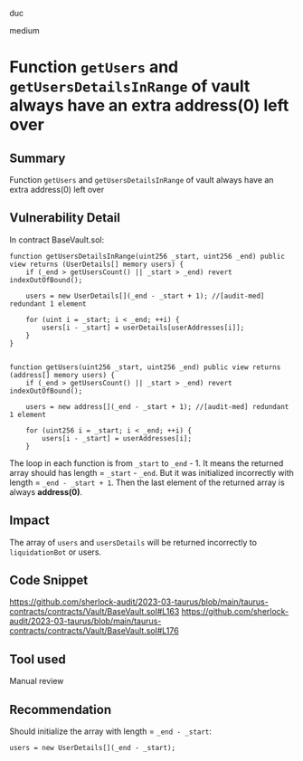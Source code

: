 duc

medium

# Function `getUsers` and `getUsersDetailsInRange` of vault always have an extra address(0) left over

## Summary
Function `getUsers` and `getUsersDetailsInRange` of vault always have an extra address(0) left over
## Vulnerability Detail
In contract BaseVault.sol:
```solidity=
function getUsersDetailsInRange(uint256 _start, uint256 _end) public view returns (UserDetails[] memory users) {
    if (_end > getUsersCount() || _start > _end) revert indexOutOfBound();

    users = new UserDetails[](_end - _start + 1); //[audit-med] redundant 1 element

    for (uint i = _start; i < _end; ++i) {
        users[i - _start] = userDetails[userAddresses[i]];
    }
}
```
```solidity=

function getUsers(uint256 _start, uint256 _end) public view returns (address[] memory users) {
    if (_end > getUsersCount() || _start > _end) revert indexOutOfBound();

    users = new address[](_end - _start + 1); //[audit-med] redundant 1 element

    for (uint256 i = _start; i < _end; ++i) {
        users[i - _start] = userAddresses[i];
    }
```
The loop in each function is from `_start` to `_end` - 1. It means the returned array should has length = `_start` - `_end`. But it was initialized incorrectly with length = `_end - _start + 1`. Then the last element of the returned array is always **address(0)**.
## Impact
The array of `users` and `usersDetails` will be returned incorrectly to `liquidationBot` or users.
## Code Snippet
https://github.com/sherlock-audit/2023-03-taurus/blob/main/taurus-contracts/contracts/Vault/BaseVault.sol#L163
https://github.com/sherlock-audit/2023-03-taurus/blob/main/taurus-contracts/contracts/Vault/BaseVault.sol#L176
## Tool used
Manual review

## Recommendation
Should initialize the array with length = `_end - _start`:
```solidity=
users = new UserDetails[](_end - _start);
```